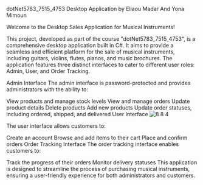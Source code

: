 dotNet5783_7515_4753
Desktop Application by Eliaou Madar And Yona Mimoun

Welcome to the Desktop Sales Application for Musical Instruments!

This project, developed as part of the course "dotNet5783_7515_4753", is a comprehensive desktop application built in C#. It aims to provide a seamless and efficient platform for the sale of musical instruments, including guitars, violins, flutes, pianos, and music brochures. The application features three distinct interfaces to cater to different user roles: Admin, User, and Order Tracking.

Admin Interface
The admin interface is password-protected and provides administrators with the ability to:

View products and manage stock levels
View and manage orders
Update product details
Delete products
Add new products
Update order statuses, including ordered, shipped, and delivered
User Interface
![8 8 4](https://github.com/user-attachments/assets/ce2cc9d3-1db3-428f-9322-6ec039c6cc1f)



The user interface allows customers to:

Create an account
Browse and add items to their cart
Place and confirm orders
Order Tracking Interface
The order tracking interface enables customers to:

Track the progress of their orders
Monitor delivery statuses
This application is designed to streamline the process of purchasing musical instruments, ensuring a user-friendly experience for both administrators and customers.
